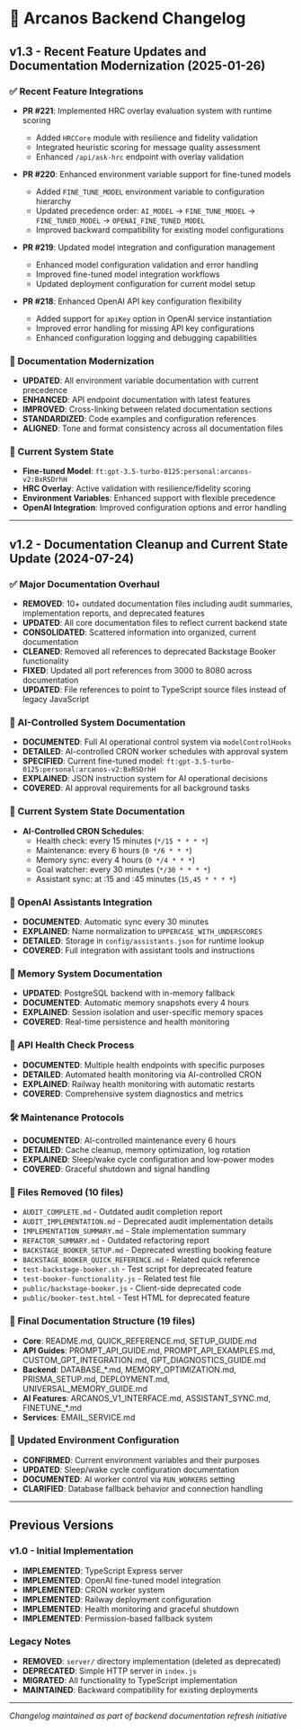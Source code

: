 # 📄 Arcanos Backend Changelog

## v1.3 - Recent Feature Updates and Documentation Modernization (2025-01-26)

### ✅ Recent Feature Integrations
- **PR #221**: Implemented HRC overlay evaluation system with runtime scoring
  - Added `HRCCore` module with resilience and fidelity validation
  - Integrated heuristic scoring for message quality assessment
  - Enhanced `/api/ask-hrc` endpoint with overlay validation

- **PR #220**: Enhanced environment variable support for fine-tuned models
  - Added `FINE_TUNE_MODEL` environment variable to configuration hierarchy
  - Updated precedence order: `AI_MODEL` → `FINE_TUNE_MODEL` → `FINE_TUNED_MODEL` → `OPENAI_FINE_TUNED_MODEL`
  - Improved backward compatibility for existing model configurations

- **PR #219**: Updated model integration and configuration management
  - Enhanced model configuration validation and error handling
  - Improved fine-tuned model integration workflows
  - Updated deployment configuration for current model setup

- **PR #218**: Enhanced OpenAI API key configuration flexibility
  - Added support for `apiKey` option in OpenAI service instantiation
  - Improved error handling for missing API key configurations
  - Enhanced configuration logging and debugging capabilities

### 🔧 Documentation Modernization
- **UPDATED**: All environment variable documentation with current precedence
- **ENHANCED**: API endpoint documentation with latest features
- **IMPROVED**: Cross-linking between related documentation sections
- **STANDARDIZED**: Code examples and configuration references
- **ALIGNED**: Tone and format consistency across all documentation files

### 🤖 Current System State
- **Fine-tuned Model**: `ft:gpt-3.5-turbo-0125:personal:arcanos-v2:BxRSDrhH`
- **HRC Overlay**: Active validation with resilience/fidelity scoring
- **Environment Variables**: Enhanced support with flexible precedence
- **OpenAI Integration**: Improved configuration options and error handling

---

## v1.2 - Documentation Cleanup and Current State Update (2024-07-24)

### ✅ Major Documentation Overhaul
- **REMOVED**: 10+ outdated documentation files including audit summaries, implementation reports, and deprecated features
- **UPDATED**: All core documentation files to reflect current backend state
- **CONSOLIDATED**: Scattered information into organized, current documentation
- **CLEANED**: Removed all references to deprecated Backstage Booker functionality
- **FIXED**: Updated all port references from 3000 to 8080 across documentation
- **UPDATED**: File references to point to TypeScript source files instead of legacy JavaScript

### 🤖 AI-Controlled System Documentation
 - **DOCUMENTED**: Full AI operational control system via `modelControlHooks`
 - **DETAILED**: AI-controlled CRON worker schedules with approval system
 - **SPECIFIED**: Current fine-tuned model: `ft:gpt-3.5-turbo-0125:personal:arcanos-v2:BxRSDrhH`
- **EXPLAINED**: JSON instruction system for AI operational decisions
- **COVERED**: AI approval requirements for all background tasks

### 🔧 Current System State Documentation
- **AI-Controlled CRON Schedules**:
  - Health check: every 15 minutes (`*/15 * * * *`)
  - Maintenance: every 6 hours (`0 */6 * * *`)
  - Memory sync: every 4 hours (`0 */4 * * *`)
  - Goal watcher: every 30 minutes (`*/30 * * * *`)
  - Assistant sync: at :15 and :45 minutes (`15,45 * * * *`)

### 🤖 OpenAI Assistants Integration
- **DOCUMENTED**: Automatic sync every 30 minutes
- **EXPLAINED**: Name normalization to `UPPERCASE_WITH_UNDERSCORES`
- **DETAILED**: Storage in `config/assistants.json` for runtime lookup
- **COVERED**: Full integration with assistant tools and instructions

### 💾 Memory System Documentation
- **UPDATED**: PostgreSQL backend with in-memory fallback
- **DOCUMENTED**: Automatic memory snapshots every 4 hours
- **EXPLAINED**: Session isolation and user-specific memory spaces
- **COVERED**: Real-time persistence and health monitoring

### 🔧 API Health Check Process
- **DOCUMENTED**: Multiple health endpoints with specific purposes
- **DETAILED**: Automated health monitoring via AI-controlled CRON
- **EXPLAINED**: Railway health monitoring with automatic restarts
- **COVERED**: Comprehensive system diagnostics and metrics

### 🛠 Maintenance Protocols
- **DOCUMENTED**: AI-controlled maintenance every 6 hours
- **DETAILED**: Cache cleanup, memory optimization, log rotation
- **EXPLAINED**: Sleep/wake cycle configuration and low-power modes
- **COVERED**: Graceful shutdown and signal handling

### 🧹 Files Removed (10 files)
- `AUDIT_COMPLETE.md` - Outdated audit completion report
- `AUDIT_IMPLEMENTATION.md` - Deprecated audit implementation details
- `IMPLEMENTATION_SUMMARY.md` - Stale implementation summary
- `REFACTOR_SUMMARY.md` - Outdated refactoring report
- `BACKSTAGE_BOOKER_SETUP.md` - Deprecated wrestling booking feature
- `BACKSTAGE_BOOKER_QUICK_REFERENCE.md` - Related quick reference
- `test-backstage-booker.sh` - Test script for deprecated feature
- `test-booker-functionality.js` - Related test file
- `public/backstage-booker.js` - Client-side deprecated code
- `public/booker-test.html` - Test HTML for deprecated feature

### 📁 Final Documentation Structure (19 files)
- **Core**: README.md, QUICK_REFERENCE.md, SETUP_GUIDE.md
- **API Guides**: PROMPT_API_GUIDE.md, PROMPT_API_EXAMPLES.md, CUSTOM_GPT_INTEGRATION.md, GPT_DIAGNOSTICS_GUIDE.md
- **Backend**: DATABASE_*.md, MEMORY_OPTIMIZATION.md, PRISMA_SETUP.md, DEPLOYMENT.md, UNIVERSAL_MEMORY_GUIDE.md
- **AI Features**: ARCANOS_V1_INTERFACE.md, ASSISTANT_SYNC.md, FINETUNE_*.md
- **Services**: EMAIL_SERVICE.md

### 🔄 Updated Environment Configuration
- **CONFIRMED**: Current environment variables and their purposes
- **UPDATED**: Sleep/wake cycle configuration documentation
- **DOCUMENTED**: AI worker control via `RUN_WORKERS` setting
- **CLARIFIED**: Database fallback behavior and connection handling

---

## Previous Versions

### v1.0 - Initial Implementation
- **IMPLEMENTED**: TypeScript Express server
- **IMPLEMENTED**: OpenAI fine-tuned model integration
- **IMPLEMENTED**: CRON worker system
- **IMPLEMENTED**: Railway deployment configuration
- **IMPLEMENTED**: Health monitoring and graceful shutdown
- **IMPLEMENTED**: Permission-based fallback system

### Legacy Notes
- **REMOVED**: `server/` directory implementation (deleted as deprecated)
- **DEPRECATED**: Simple HTTP server in `index.js`
- **MIGRATED**: All functionality to TypeScript implementation
- **MAINTAINED**: Backward compatibility for existing deployments

---

*Changelog maintained as part of backend documentation refresh initiative*